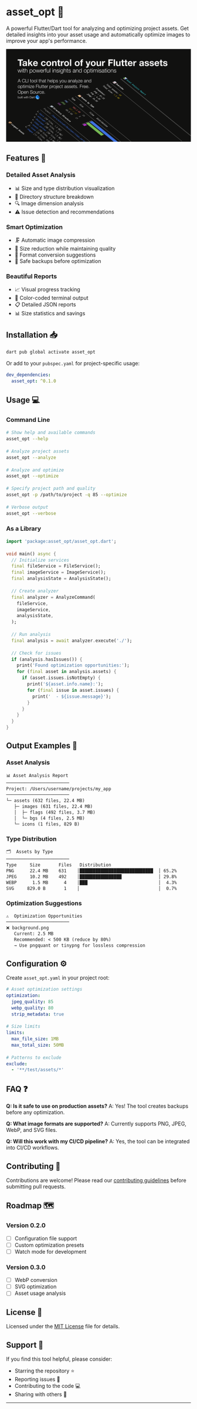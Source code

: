 # asset_opt 🎯

A powerful Flutter/Dart tool for analyzing and optimizing project assets. Get detailed insights into your asset usage and automatically optimize images to improve your app's performance.

![Repo Card](.github/assets/asset_opt_repocard.png)

## Features 🚀

### Detailed Asset Analysis
- 📊 Size and type distribution visualization
- 📁 Directory structure breakdown
- 🔍 Image dimension analysis
- ⚠️ Issue detection and recommendations

### Smart Optimization
- 🗜️ Automatic image compression
- 📏 Size reduction while maintaining quality
- 🔄 Format conversion suggestions
- 💾 Safe backups before optimization

### Beautiful Reports
- 📈 Visual progress tracking
- 🎨 Color-coded terminal output
- 📋 Detailed JSON reports
- 📊 Size statistics and savings

## Installation 📥

```bash
dart pub global activate asset_opt
```

Or add to your `pubspec.yaml` for project-specific usage:

```yaml
dev_dependencies:
  asset_opt: ^0.1.0
```

## Usage 💻

### Command Line

```bash
# Show help and available commands
asset_opt --help

# Analyze project assets
asset_opt --analyze

# Analyze and optimize
asset_opt --optimize

# Specify project path and quality
asset_opt -p /path/to/project -q 85 --optimize

# Verbose output
asset_opt --verbose
```

### As a Library

```dart
import 'package:asset_opt/asset_opt.dart';

void main() async {
  // Initialize services
  final fileService = FileService();
  final imageService = ImageService();
  final analysisState = AnalysisState();

  // Create analyzer
  final analyzer = AnalyzeCommand(
    fileService,
    imageService,
    analysisState,
  );

  // Run analysis
  final analysis = await analyzer.execute('./');

  // Check for issues
  if (analysis.hasIssues()) {
    print('Found optimization opportunities:');
    for (final asset in analysis.assets) {
      if (asset.issues.isNotEmpty) {
        print('${asset.info.name}:');
        for (final issue in asset.issues) {
          print('  - ${issue.message}');
        }
      }
    }
  }
}
```

## Output Examples 📸

### Asset Analysis
```
📊 Asset Analysis Report
────────────────────────
Project: /Users/username/projects/my_app
────────────────────────
└─ assets (632 files, 22.4 MB)
   ├─ images (631 files, 22.4 MB)
   │  ├─ flags (492 files, 3.7 MB)
   │  └─ bgs (4 files, 2.5 MB)
   └─ icons (1 files, 829 B)
```

### Type Distribution
```
🗂  Assets by Type
────────────────────────
Type     Size       Files   Distribution
PNG      22.4 MB    631    │████████████████████████████  │ 65.2%
JPEG     10.2 MB    492    │████████████████              │ 29.8%
WEBP      1.5 MB      4    │███                           │  4.3%
SVG     829.0 B       1    │                              │  0.7%
```

### Optimization Suggestions
```
⚠️  Optimization Opportunities
────────────────────────
❌ background.png
   Current: 2.5 MB
   Recommended: < 500 KB (reduce by 80%)
   → Use pngquant or tinypng for lossless compression
```

## Configuration ⚙️

Create `asset_opt.yaml` in your project root:

```yaml
# Asset optimization settings
optimization:
  jpeg_quality: 85
  webp_quality: 80
  strip_metadata: true

# Size limits
limits:
  max_file_size: 1MB
  max_total_size: 50MB

# Patterns to exclude
exclude:
  - '**/test/assets/*'
```

## FAQ ❓

**Q: Is it safe to use on production assets?**
A: Yes! The tool creates backups before any optimization.

**Q: What image formats are supported?**
A: Currently supports PNG, JPEG, WebP, and SVG files.

**Q: Will this work with my CI/CD pipeline?**
A: Yes, the tool can be integrated into CI/CD workflows.

## Contributing 🤝

Contributions are welcome! Please read our [contributing guidelines](CONTRIBUTING.md) before submitting pull requests.

## Roadmap 🗺️

### Version 0.2.0
- [ ] Configuration file support
- [ ] Custom optimization presets
- [ ] Watch mode for development

### Version 0.3.0
- [ ] WebP conversion
- [ ] SVG optimization
- [ ] Asset usage analysis

## License 📄

Licensed under the [MIT License](LICENSE) file for details.

## Support 💪

If you find this tool helpful, please consider:
- Starring the repository ⭐
- Reporting issues 🐛
- Contributing to the code 💻
- Sharing with others 🌟

---
